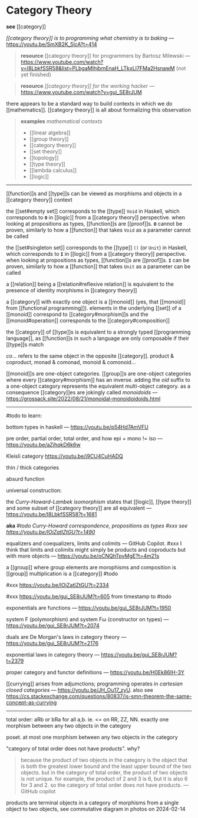 # Category Theory

**see** [[category]]

_[[category theory]] is to programming what chemistry is to baking_ &mdash; <https://youtu.be/SmXB2K_5lcA?t=414>

> **resource** [[category theory]] for programmers by Bartosz Milewski &mdash; <https://www.youtube.com/watch?v=I8LbkfSSR58&list=PLbgaMIhjbmEnaH_LTkxLI7FMa2HsnawM> (not yet finished)

> **resource** _[[category theory]] for the working hacker_ &mdash; <https://www.youtube.com/watch?v=gui_SE8rJUM>

there appears to be a standard way to build contexts in which we do [[mathematics]]. [[category theory]] is all about formalizing this observation

> **examples** _mathematical contexts_
>
> - [[linear algebra]]
> - [[group theory]]
> - [[category theory]]
> - [[set theory]]
> - [[topology]]
> - [[type theory]]
> - [[lambda calculus]]
> - [[logic]]

---

[[function]]s and [[type]]s can be viewed as morphisms and objects in a [[category theory]] context

the [[set#empty set]] corresponds to the [[type]] `Void` in Haskell, which corresponds to **`O`** in [[logic]] from a [[category theory]] perspective. when looking at propositions as types, [[function]]s are [[proof]]s. **`O`** cannot be proven, similarly to how a [[function]] that takes `Void` as a parameter cannot be called

the [[set#singleton set]] corresponds to the [[type]] `()` (or `Unit`) in Haskell, which corresponds to **`I`** in [[logic]] from a [[category theory]] perspective. when looking at propositions as types, [[function]]s are [[proof]]s. **`I`** can be proven, similarly to how a [[function]] that takes `Unit` as a parameter can be called

a [[relation]] being a [[relation#reflexive relation]] is equivalent to the presence of identity morphisms in [[category theory]]

a [[category]] with exactly one object is a [[monoid]] (yes, that [[monoid]] from [[functional programming]]). elements in the underlying [[set]] of a [[monoid]] correspond to [[category#morphism]]s and the [[monoid#operation]] corresponds to the [[category#composition]]

the [[category]] of [[type]]s is equivalent to a strongly typed [[programming language]], as [[function]]s in such a language are only composable if their [[type]]s match

_co..._ refers to the same object in the opposite [[category]]. product & coproduct, monad & comonad, monoid & comonoid...

[[monoid]]s are one-object categories. [[group]]s are one-object categories where every [[category#morphism]] has an inverse. adding the _oid_ suffix to a one-object category represents the equivalent multi-object category. as a consequence [[category]]es are jokingly called _monoidoids_ &mdash; <https://grossack.site/2022/08/21/monoidal-monoidoidoids.html>

---

#todo to learn:

bottom types in haskell &mdash; <https://youtu.be/p54Hd7AmVFU>

pre order, partial order, total order, and how epi + mono != iso &mdash; <https://youtu.be/aZjhqkD6k6w>

Kleisli category <https://youtu.be/i9CU4CuHADQ>

thin / thick categories

absurd function

universal construction:

the _Curry-Howard-Lambek isomorphism_ states that [[logic]], [[type theory]] and some subset of [[category theory]] are all equivalent &mdash; <https://youtu.be/I8LbkfSSR58?t=1681>

**aka** _#todo Curry-Howard correspondence, propositions as types #xxx see <https://youtu.be/IOiZatlZtGU?t=1490>_

equalizers and coequalizers, limits and colimits &mdash; GitHub Copilot. #xxx I think that limits and colimits might simply be products and coproducts but with more objects &mdash; <https://youtu.be/oCNQhTpyMgE?t=4m21s>

a [[group]] where group elements are morophisms and composition is [[group]] multiplication is a [[category]] #todo

#xxx <https://youtu.be/IOiZatlZtGU?t=2334>

#xxx <https://youtu.be/gui_SE8rJUM?t=605> from timestamp to #todo

exponentials are functions &mdash; <https://youtu.be/gui_SE8rJUM?t=1950>

system F (polymorphism) and system F&omega; (constructor on types) &mdash; <https://youtu.be/gui_SE8rJUM?t=2074>

duals are De Morgan's laws in category theory &mdash; <https://youtu.be/gui_SE8rJUM?t=2176>

exponential laws in category theory &mdash; <https://youtu.be/gui_SE8rJUM?t=2379>

proper category and functor definitions &mdash; <https://youtu.be/H0Ek86IH-3Y>

[[currying]] arises from adjumctions; programming operates in _cartesian closed categories_ &mdash; <https://youtu.be/JH_Ou17_zyU>. also see <https://cs.stackexchange.com/questions/80837/is-smn-theorem-the-same-concept-as-currying>

---

total order: aRb or bRa for all a,b. ie. <= on RR, ZZ, NN. exactly one morphism between any two objects in the category

poset. at most one morphism between any two objects in the category

"category of total order does not have products". why?

> because the product of two objects in the category is the object that is both the greatest lower bound and the least upper bound of the two objects. but in the category of total order, the product of two objects is not unique. for example, the product of 2 and 3 is 6, but it is also 6 for 3 and 2. so the category of total order does not have products. &mdash; GitHub copilot

products are terminal objects in a category of morphisms from a single object to two objects, see commutative diagram in photos on 2024-02-14
